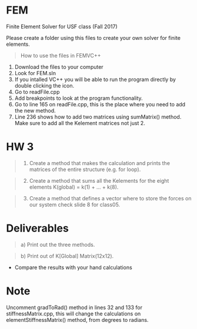 # FEM
Finite Element Solver for USF class (Fall 2017)

Please create a folder using this files to create your own solver for finite elements.

> How to use the files in FEMVC++ 

1. Download the files to your computer
2. Look for FEM.sln
3. If you intalled VC++ you will be able to run the program directly by double clicking the icon.
4. Go to readFile.cpp
5. Add breakpoints to look at the program functionality.
6. Go to line 165 on readFile.cpp, this is the place where you need to add the new method.
7. Line 236 shows how to add two matrices using sumMatrix() method. Make sure to add all the Kelement matrices not just 2.

# HW 3

> 1. Create a method that makes the calculation and prints the matrices of the entire structure (e.g. for loop).

> 2. Create a method that sums all the Kelements for the eight elements K(global) = k(1) + ... + k(8).

> 3. Create a method that defines a vector where to store the forces on our system check slide 8 for class05.

# Deliverables

> a) Print out the three methods.

> b) Print out of K[Global] Matrix(12x12).

* Compare the results with your hand calculations

# Note 
Uncomment gradToRad() method in lines 32 and 133 for stiffnessMatrix.cpp, this will change the calculations on elementStiffnessMatrix() method, from degrees to radians.